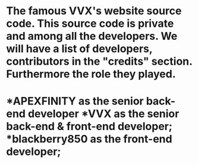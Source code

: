 The famous VVX's website source code. This source code is private and among all the developers. We will have a list of developers, contributors in the "credits" section. 
Furthermore the role they played. 
===================================================================
*APEXFINITY as the senior back-end developer
*VVX as the senior back-end & front-end developer;
*blackberry850 as the front-end developer;
===================================================================
